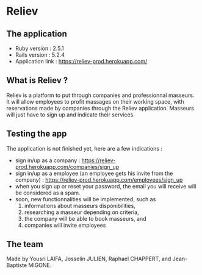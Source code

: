 # Reliev

## The application
* Ruby version : 2.5.1
* Rails version : 5.2.4
* Application link : https://reliev-prod.herokuapp.com/

## What is Reliev ?
Reliev is a platform to put through companies and professionnal masseurs. It will allow employees to profit massages on their working space, with reservations made by companies through the Reliev application. Masseurs will just have to sign up and indicate their services.

## Testing the app
The application is not finished yet, here are a few indications :
- sign in/up as a company : https://reliev-prod.herokuapp.com/companies/sign_up
- sign in/up as a employee (an employee gets his invite from the company) : https://reliev-prod.herokuapp.com/employees/sign_up
- when you sign up or reset your password, the email you will receive will be considered as a spam.
- soon, new functionnalities will be implemented, such as 
  1. informations about masseurs disponibilities, 
  2. researching a masseur depending on criteria, 
  3. the company will be able to book masseurs, and 
  4. companies will invite employees

## The team
Made by Yousri LAIFA, Josselin JULIEN, Raphael CHAPPERT, and Jean-Baptiste MIGONE.
